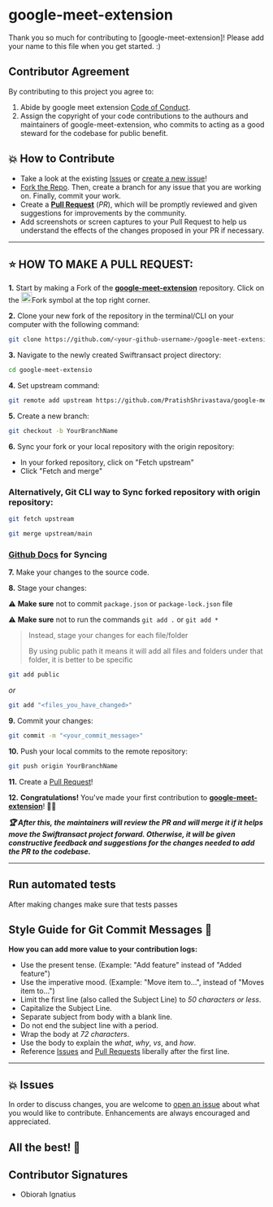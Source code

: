 # google-meet-extension

Thank you so much for contributing to [google-meet-extension]! Please add your name to this file when you get started. :)

## Contributor Agreement

By contributing to this project you agree to:

1. Abide by google meet extension [Code of Conduct](https://github.com/PratishShrivastava/google-meet-extension/blob/master/CODE_OF_CONDUCT.md).
2. Assign the copyright of your code contributions to the authours and maintainers of google-meet-extension, who commits to acting as a good steward for the codebase for public benefit.

## 💥 How to Contribute

- Take a look at the existing [Issues](https://github.com/PratishShrivastava/google-meet-extension/issues) or [create a new issue](https://github.com/PratishShrivastava/google-meet-extension/issues/new)!
- [Fork the Repo](https://github.com/PratishShrivastava/google-meet-extension/fork). Then, create a branch for any issue that you are working on. Finally, commit your work.
- Create a **[Pull Request](https://github.com/PratishShrivastava/google-meet-extension/compare)** (_PR_), which will be promptly reviewed and given suggestions for improvements by the community.
- Add screenshots or screen captures to your Pull Request to help us understand the effects of the changes proposed in your PR if necessary.

---

## ⭐ HOW TO MAKE A PULL REQUEST:

**1.** Start by making a Fork of the [**google-meet-extension**](https://github.com/PratishShrivastava/google-meet-extension/fork) repository. Click on the <a href="https://github.com/PratishShrivastava/google-meet-extension/fork"><img src="https://i.imgur.com/G4z1kEe.png" height="21" width="21"></a>Fork symbol at the top right corner.

**2.** Clone your new fork of the repository in the terminal/CLI on your computer with the following command:

```bash
git clone https://github.com/<your-github-username>/google-meet-extension
```

**3.** Navigate to the newly created Swiftransact project directory:

```bash
cd google-meet-extensio
```

**4.** Set upstream command:

```bash
git remote add upstream https://github.com/PratishShrivastava/google-meet-extension.git
```

**5.** Create a new branch:

```bash
git checkout -b YourBranchName
```

**6.** Sync your fork or your local repository with the origin repository:

- In your forked repository, click on "Fetch upstream"
- Click "Fetch and merge"

### Alternatively, Git CLI way to Sync forked repository with origin repository:

```bash
git fetch upstream
```

```bash
git merge upstream/main
```

### [Github Docs](https://docs.github.com/en/github/collaborating-with-pull-requests/addressing-merge-conflicts/resolving-a-merge-conflict-on-github) for Syncing

**7.** Make your changes to the source code.

**8.** Stage your changes:

⚠️ **Make sure** not to commit `package.json` or `package-lock.json` file

⚠️ **Make sure** not to run the commands `git add .` or `git add *`

> Instead, stage your changes for each file/folder
>
> By using public path it means it will add all files and folders under that folder, it is better to be specific

```bash
git add public
```

_or_

```bash
git add "<files_you_have_changed>"
```

**9.** Commit your changes:

```bash
git commit -m "<your_commit_message>"
```

**10.** Push your local commits to the remote repository:

```bash
git push origin YourBranchName
```

**11.** Create a [Pull Request](https://help.github.com/en/github/collaborating-with-issues-and-pull-requests/creating-a-pull-request)!

**12.** **Congratulations!** You've made your first contribution to [**google-meet-extension**](https://github.com/PratishShrivastava/google-meet-extension/graphs/contributors)! 🙌🏼

**_:trophy: After this, the maintainers will review the PR and will merge it if it helps move the Swiftransact project forward. Otherwise, it will be given constructive feedback and suggestions for the changes needed to add the PR to the codebase._**

---

## Run automated tests

After making changes make sure that tests passes

## Style Guide for Git Commit Messages :memo:

**How you can add more value to your contribution logs:**

- Use the present tense. (Example: "Add feature" instead of "Added feature")
- Use the imperative mood. (Example: "Move item to...", instead of "Moves item to...")
- Limit the first line (also called the Subject Line) to _50 characters or less_.
- Capitalize the Subject Line.
- Separate subject from body with a blank line.
- Do not end the subject line with a period.
- Wrap the body at _72 characters_.
- Use the body to explain the _what_, _why_, _vs_, and _how_.
- Reference [Issues](https://github.com/PratishShrivastava/google-meet-extension/issues) and [Pull Requests](https://github.com/PratishShrivastava/google-meet-extension/pulls) liberally after the first line.

---

## 💥 Issues

In order to discuss changes, you are welcome to [open an issue](https://github.com/PratishShrivastava/google-meet-extension/issues/new) about what you would like to contribute. Enhancements are always encouraged and appreciated.

## All the best! 🥇

## Contributor Signatures

- Obiorah Ignatius
